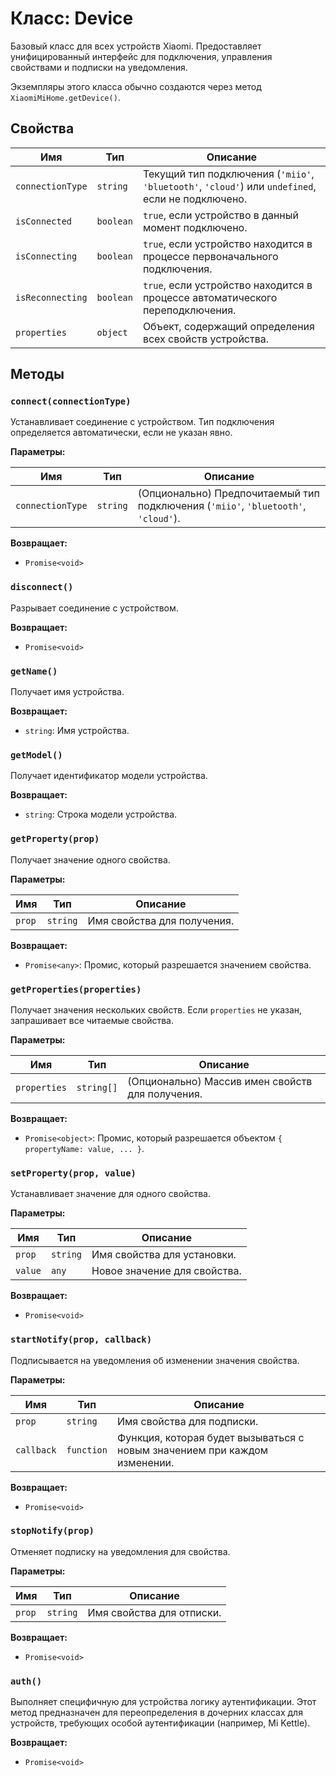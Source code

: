 # Класс: Device

Базовый класс для всех устройств Xiaomi. Предоставляет унифицированный интерфейс для подключения, управления свойствами и подписки на уведомления.

Экземпляры этого класса обычно создаются через метод `XiaomiMiHome.getDevice()`.

## Свойства

| Имя | Тип | Описание |
|---|---|---|
| `connectionType` | `string` | Текущий тип подключения (`'miio'`, `'bluetooth'`, `'cloud'`) или `undefined`, если не подключено. |
| `isConnected` | `boolean` | `true`, если устройство в данный момент подключено. |
| `isConnecting` | `boolean` | `true`, если устройство находится в процессе первоначального подключения. |
| `isReconnecting` | `boolean` | `true`, если устройство находится в процессе автоматического переподключения. |
| `properties` | `object` | Объект, содержащий определения всех свойств устройства. |

## Методы

### `connect(connectionType)`

Устанавливает соединение с устройством. Тип подключения определяется автоматически, если не указан явно.

**Параметры:**

| Имя | Тип | Описание |
|---|---|---|
| `connectionType` | `string` | (Опционально) Предпочитаемый тип подключения (`'miio'`, `'bluetooth'`, `'cloud'`). |

**Возвращает:**

- `Promise<void>`

### `disconnect()`

Разрывает соединение с устройством.

**Возвращает:**

- `Promise<void>`

### `getName()`

Получает имя устройства.

**Возвращает:**

- `string`: Имя устройства.

### `getModel()`

Получает идентификатор модели устройства.

**Возвращает:**

- `string`: Строка модели устройства.

### `getProperty(prop)`

Получает значение одного свойства.

**Параметры:**

| Имя | Тип | Описание |
|---|---|---|
| `prop` | `string` | Имя свойства для получения. |

**Возвращает:**

- `Promise<any>`: Промис, который разрешается значением свойства.

### `getProperties(properties)`

Получает значения нескольких свойств. Если `properties` не указан, запрашивает все читаемые свойства.

**Параметры:**

| Имя | Тип | Описание |
|---|---|---|
| `properties` | `string[]` | (Опционально) Массив имен свойств для получения. |

**Возвращает:**

- `Promise<object>`: Промис, который разрешается объектом `{ propertyName: value, ... }`.

### `setProperty(prop, value)`

Устанавливает значение для одного свойства.

**Параметры:**

| Имя | Тип | Описание |
|---|---|---|
| `prop` | `string` | Имя свойства для установки. |
| `value` | `any` | Новое значение для свойства. |

**Возвращает:**

- `Promise<void>`

### `startNotify(prop, callback)`

Подписывается на уведомления об изменении значения свойства.

**Параметры:**

| Имя | Тип | Описание |
|---|---|---|
| `prop` | `string` | Имя свойства для подписки. |
| `callback` | `function` | Функция, которая будет вызываться с новым значением при каждом изменении. |

**Возвращает:**

- `Promise<void>`

### `stopNotify(prop)`

Отменяет подписку на уведомления для свойства.

**Параметры:**

| Имя | Тип | Описание |
|---|---|---|
| `prop` | `string` | Имя свойства для отписки. |

**Возвращает:**

- `Promise<void>`

### `auth()`

Выполняет специфичную для устройства логику аутентификации. Этот метод предназначен для переопределения в дочерних классах для устройств, требующих особой аутентификации (например, Mi Kettle).

**Возвращает:**

- `Promise<void>`
